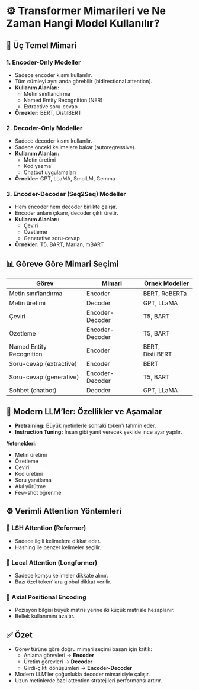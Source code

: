 # ⚙️ Transformer Mimarileri ve Ne Zaman Hangi Model Kullanılır?


## 🧱 Üç Temel Mimari

### 1. Encoder-Only Modeller
- Sadece encoder kısmı kullanılır.
- Tüm cümleyi aynı anda görebilir (bidirectional attention).
- **Kullanım Alanları:**
  - Metin sınıflandırma
  - Named Entity Recognition (NER)
  - Extractive soru-cevap
- **Örnekler:** BERT, DistilBERT



### 2. Decoder-Only Modeller
- Sadece decoder kısmı kullanılır.
- Sadece önceki kelimelere bakar (autoregressive).
- **Kullanım Alanları:**
  - Metin üretimi
  - Kod yazma
  - Chatbot uygulamaları
- **Örnekler:** GPT, LLaMA, SmolLM, Gemma



### 3. Encoder-Decoder (Seq2Seq) Modeller
- Hem encoder hem decoder birlikte çalışır.
- Encoder anlam çıkarır, decoder çıktı üretir.
- **Kullanım Alanları:**
  - Çeviri
  - Özetleme
  - Generative soru-cevap
- **Örnekler:** T5, BART, Marian, mBART



## 📊 Göreve Göre Mimari Seçimi

| Görev                         | Mimari            | Örnek Modeller     |
|------------------------------|-------------------|--------------------|
| Metin sınıflandırma          | Encoder           | BERT, RoBERTa      |
| Metin üretimi                | Decoder           | GPT, LLaMA         |
| Çeviri                       | Encoder-Decoder   | T5, BART           |
| Özetleme                     | Encoder-Decoder   | T5, BART           |
| Named Entity Recognition     | Encoder           | BERT, DistilBERT   |
| Soru-cevap (extractive)      | Encoder           | BERT               |
| Soru-cevap (generative)      | Encoder-Decoder   | T5, BART           |
| Sohbet (chatbot)             | Decoder           | GPT, LLaMA         |



## 🌟 Modern LLM’ler: Özellikler ve Aşamalar

- **Pretraining:** Büyük metinlerle sonraki token'ı tahmin eder.
- **Instruction Tuning:** İnsan gibi yanıt verecek şekilde ince ayar yapılır.

**Yetenekleri:**
- Metin üretimi
- Özetleme
- Çeviri
- Kod üretimi
- Soru yanıtlama
- Akıl yürütme
- Few-shot öğrenme



## ⚙️ Verimli Attention Yöntemleri

### 🔹 LSH Attention (Reformer)
- Sadece ilgili kelimelere dikkat eder.
- Hashing ile benzer kelimeler seçilir.

### 🔹 Local Attention (Longformer)
- Sadece komşu kelimeler dikkate alınır.
- Bazı özel token'lara global dikkat verilir.

### 🔹 Axial Positional Encoding
- Pozisyon bilgisi büyük matris yerine iki küçük matrisle hesaplanır.
- Bellek kullanımını azaltır.



## ✅ Özet

- Görev türüne göre doğru mimari seçimi başarı için kritik:
  - Anlama görevleri → **Encoder**
  - Üretim görevleri → **Decoder**
  - Girdi-çıktı dönüşümleri → **Encoder-Decoder**
- Modern LLM’ler çoğunlukla decoder mimarisiyle çalışır.
- Uzun metinlerde özel attention stratejileri performansı artırır.

